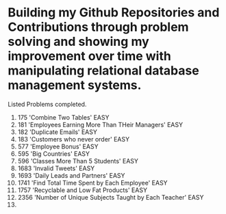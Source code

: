 # Building my Github Repositories and Contributions through problem solving and showing my improvement over time with manipulating relational database management systems.
Listed Problems completed. 
  1. 175 'Combine Two Tables' EASY
  2. 181 'Employees Earning More Than THeir Managers' EASY
  3. 182 'Duplicate Emails' EASY
  4. 183 'Customers who never order' EASY
  5. 577 'Employee Bonus' EASY
  6. 595 'Big Countries' EASY
  7. 596 'Classes More Than 5 Students' EASY
  8. 1683 'Invalid Tweets' EASY
  9. 1693 'Daily Leads and Partners' EASY
  10. 1741 'Find Total Time Spent by Each Employee' EASY
  11. 1757 'Recyclable and Low Fat Products' EASY
  12. 2356 'Number of Unique Subjects Taught by Each Teacher' EASY
  13. 
